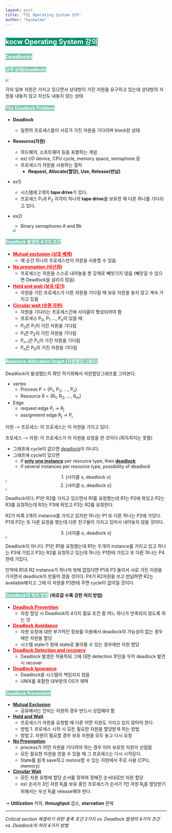 ```yaml
---
layout: post
title: "TIL Operating System 강의"
author: "hyunwlee"
---
```


## <span style="background-color:#028C6A; color:white">kocw Operating System 강의</span>

### <span style="background-color:#7BC5AE; color:white">Deadlocks</span>

#### <span style="background-color:#7BC5AE; color:white">교착 상태(deadlock)</span>

<img src="https://github.com/hyunwlee-dev/TIL/blob/1a151a3f2246201d81c4b2acabf7a14be225304b/images/til211015/os1.png?raw=true" style="zoom:60%;"/>

각자 일부 자원은 가지고 있으면서 상대방이 가진 자원을 요구하고 있는데 상대방의 자원을 내놓지 않고 자신도 내놓지 않는 상태

#### <span style="background-color:#7BC5AE; color:white">The Deadlock Problem</span>

- <strong>Deadlock</strong>

  - 일련의 프로세스들이 서로가 가진 자원을 기다리며 block된 상태

- <strong>Resource(자원)</strong>

  - 하드웨어, 소프트웨어 등을 포함하는 개념
  - ex) I/O device, CPU cycle, memory space, semaphore 등
  - 프로세스가 자원을 사용하는 절차
    - <strong>Request, Allocate(할당), Use, Release(반납)</strong>

- ex1)

  - 시스템에 2개의 <strong>tape drive</strong>가 있다.
  - 프로세스 P<sub>1</sub>과 P<sub>2</sub> 각각이 하나의 <strong>tape drive</strong>를 보유한 채 다른 하나를 기다리고 있다.

- ex2)

  - Binary semaphores A and Bk

  <img src="https://github.com/hyunwlee-dev/TIL/blob/18e990785c8dde3a5bb95df6183ce5b8fe05cdb6/images/til211015/os2.png?raw=true" style="zoom:60%;"/>



#### <span style="background-color:#7BC5AE; color:white">Deadlock 발생의 4가지 조건</span>

- <span style="color:red"><strong><u>Mutual exclusion (상호 배제)</u></strong></span>
  - 매 순간 하나의 프로세스만이 자원을 사용할 수 있음
- <span style="color:red"><strong><u>No preemption (비선점)</u></strong></span>
  - 프로세스는 자원을 스스로 내어놓을 뿐 강제로 빼앗기지 않음 (빼앗길 수 있으면 Deadlock을 걸리지 않음)
- <span style="color:red"><strong><u>Hold and wait (보유 대기)</u></strong></span>
  - 자원을 가진 프로세스가 다른 자원을 기다릴 때 보유 자원을 놓지 않고 계속 가지고 있음
- <span style="color:red"><strong><u>Circular wait (순환 자원)</u></strong></span>
  - 자원을 기다리는 프로세스간에 사이클이 형성되어야 함
  - 프로세스 P<sub>0</sub>, P<sub>1</sub> ..., P<sub>n</sub>이 있을 때
  - P<sub>0</sub>은 P<sub>1</sub>이 가진 자원을 기다림
  - P<sub>1</sub>은 P<sub>2</sub>이 가진 자원을 기다림
  - P<sub>n-1</sub>은 P<sub>n</sub>이 가진 자원을 기다림
  - P<sub>n</sub>은 P<sub>0</sub>이 가진 자원을 기다림



#### <span style="background-color:#7BC5AE; color:white">Resource-Allocation Graph (자원할당그래프)</span>

Deadlock이 발생했는지 확인 하기위해서 자원할당그래프를 그려본다.

- vertex
  - Process P = {P<sub>1</sub>, P<sub>2</sub>, ..., P<sub>n</sub>}
  - Resource R = {R<sub>1</sub>, R<sub>2</sub>, ..., R<sub>m</sub>}
- Edge
  - request edge P<sub>i</sub> -> R<sub>j</sub>
  - assignment edge R<sub>j</sub> -> P<sub>i</sub>

자원 -> 프로세스: 이 프로세스는 이 자원을 가지고 있다.

프로세스 -> 자원: 이 프로세스가 이 자원을 요청을 한 것이다.(획득하지는 못함)

- 그래프에 cycle이 없으면 <u>deadlock</u>이 아니다.
- 그래프에 cycle이 있으면
  - if <strong><u>only one instance</u></strong> per resource type, then <strong><u>deadlock</u></strong>
  - if several instances per resource type, possibility of deadlock

<center>1. [사이클 x, deadlock x]</center>

<img src="https://github.com/hyunwlee-dev/TIL/blob/57d62a19306f636e820e833bad316ec1de673cfc/images/til211015/os3.png?raw=true" style="zoom:40%;"/>

<center>2. [사이클 o, deadlock o]</center>

<img src="https://github.com/hyunwlee-dev/TIL/blob/0216ff2808b348ee4e7c32dcf851ea98a67f8423/images/til211015/os4.png?raw=true" style="zoom:40%;"/>

Deadlock이다. P1은 R2를 가지고 있으면서 R1를 요청했는데 R1는 P2에 와있고 P2는 R3를 요청하는데 R3는 P3에 와있고 P3는 R2를 요청한다. 

R2가 비록 2개의 instance를 가지고 있지만 하나는 P1 또 다른 하나는 P2에 가있다. P1과 P2는 또 다른 요청을 했는데 다른 친구들이 가지고 있어서 내어놓지 않을 것이다.

<center>3. [사이클 o, deadlock x]</center>

<img src="https://github.com/hyunwlee-dev/TIL/blob/0216ff2808b348ee4e7c32dcf851ea98a67f8423/images/til211015/os5.png?raw=true" style="zoom:40%;"/>

 Deadlock이 아니다. P1은 R1을 요청했는데 R1는 두개의 instance를 가지고 있고 하나는 P3에 가있고 P3는 R2를 요청하고 있는데 하나는 P1한테 가있고 또 다른 하나는 P4한테 가있다. 

 만약에 R1과 R2 instance가 하나씩 밖에 없었다면 P1과 P3 둘이서 서로 가진 자원을 가지면서 deadlock이 만들어 졌을 것이다. P4가 R2자원을 쓰고 반납하면 R2는 available해지고 그때 이 자원을 P3한테 주면 cycle이 없어질 것이다.



#### <span style="background-color:#7BC5AE; color:white">Deadlock의 처리 방법</span> (위로갈 수록 강한 처리 방법)

- <span style="color:red"><strong><u>Deadlock Prevention</u></strong></span>
  - 자원 할당 시 Deadlock의 4가지 필요 조건 중 어느 하나가 만족되지 않도록 하는 것
- <span style="color:red"><strong><u>Deadlock Avoidance</u></strong></span>
  - 자원 요청에 대한 부가적인 정보를 이용해서 deadlock의 가능성이 없는 경우에만 자원을 할당
  - 시스템 state가 원래 state로 돌아올 수 있는 경우에만 자원 할당
- <span style="color:red"><strong><u>Deadlock Detection and recovery</u></strong></span>
  - Deadlock 발생은 허용하되 그에 대한 detection 루틴을 두어 deadlock 발견시 recover
- <span style="color:red"><strong><u>Deadlock Ignorance</u></strong></span>
  - Deadlock을 시스템이 책임지지 않음
  - UNIX를 포함한 대부분의 OS가 채택



#### <span style="background-color:#7BC5AE; color:white">Deadlock Prevention</span>

- <strong><u>Mutual Exclusion</u></strong>
  - 공유해서는 안되는 자원의 경우 반드시 성립해야 함
- <strong><u>Hold and Wait</u></strong>
  - 프로세스가 자원을 요청할 때 다른 어떤 자원도 가지고 있지 않아야 한다.
  - 방법 1. 프로세스 시작 시 모든 필요한 자원을 할당받게 하는 방법
  - 방법 2. 자원이 필요할 경우 보유 자원을 모두 놓고 다시 요청
- <strong><u>No Preemption</u></strong>
  - process가 어떤 자원을 기다려야 하는 경우 이미 보유한 자원이 선점됨
  - 모든 필요한 자원을 얻을 수 있을 때 그 프로세스는 다시 시작된다.
  - State를 쉽게 save하고 restore할 수 있는 자원에서 주로 사용 (CPU, memory)
- <strong><u>Circular Wait</u></strong>
  - 모든 자원 유형에 할당 순서를 정하여 정해진 순서대로만 자원 할당
  - ex) 순서가 3인 자원 R<sub>i</sub>를 보유 중인 프로세스가 순서가 1인 자원 R<sub>j</sub>을 할당받기 위해서는 우선 R<sub>i</sub>를 release해야 한다.

-> <strong>Utilization</strong> 저하, <strong>throughput</strong> 감소, <strong>starvation</strong> 문제



---

_Critical section 해결하기 위한 충족 조건 3가지 vs. Deadlock 발생의 4가지 조건 vs. Deadlock의 처리 4가지 방법_

